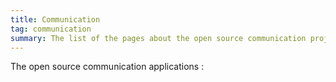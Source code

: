 ```yaml
---
title: Communication
tag: communication
summary: The list of the pages about the open source communication projects.
---
```


The open source communication applications :